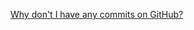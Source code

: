 [Why don't I have any commits on GitHub?](https://www.youtube.com/watch?v=WbHGtGSwoGA&ab_channel=CentralCee)
